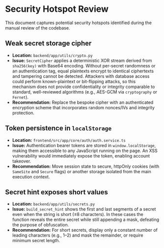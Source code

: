 # Security Hotspot Review

This document captures potential security hotspots identified during the manual review of the codebase.

## Weak secret storage cipher
- **Location:** `backend/app/utils/crypto.py`
- **Issue:** `SecretCipher` applies a deterministic XOR stream derived from `sha256(key)` with Base64 encoding. Without per-secret randomness or an authentication tag, equal plaintexts encrypt to identical ciphertexts and tampering cannot be detected. Attackers with database access could perform known-plaintext or bit-flipping attacks, so this mechanism does not provide confidentiality or integrity comparable to standard, well-reviewed algorithms (e.g., AES-GCM via `cryptography` or `Fernet`).
- **Recommendation:** Replace the bespoke cipher with an authenticated encryption scheme that incorporates random nonces/IVs and integrity protection.

## Token persistence in `localStorage`
- **Location:** `frontend/src/app/core/auth/auth.service.ts`
- **Issue:** Authentication bearer tokens are stored in `window.localStorage`, making them accessible to any JavaScript running on the page. An XSS vulnerability would immediately expose the token, enabling account takeover.
- **Recommendation:** Move session state to secure, httpOnly cookies (with `SameSite` and `Secure` flags) or another storage isolated from the main execution context.

## Secret hint exposes short values
- **Location:** `backend/app/utils/secrets.py`
- **Issue:** `build_secret_hint` shows the first and last segments of a secret even when the string is short (≤8 characters). In these cases the function reveals the entire secret while still appending a mask, defeating the purpose of obfuscation.
- **Recommendation:** For short secrets, display only a constant number of leading characters (e.g., 1–2) and mask the remainder, or require minimum secret length.

